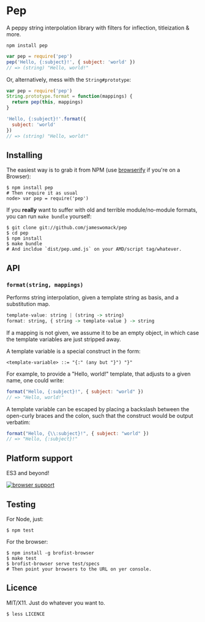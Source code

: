 Pep
=====

A peppy string interpolation library with filters for inflection, titleization & more.

`npm install pep`

```js
var pep = require('pep')
pep('Hello, {:subject}!', { subject: 'world' })
// => (string) "Hello, world!"
```

Or, alternatively, mess with the `String#prototype`:

```js
var pep = require('pep')
String.prototype.format = function(mappings) {
  return pep(this, mappings)
}

'Hello, {:subject}!'.format({
  subject: 'world'
})
// => (string) "Hello, world!"
```


## Installing

The easiest way is to grab it from NPM (use [browserify][] if you're on a
Browser):

    $ npm install pep
    # Then require it as usual
    node> var pep = require('pep')
    
If you **really** want to suffer with old and terrible module/no-module
formats, you can run `make bundle` yourself:

    $ git clone git://github.com/jameswomack/pep
    $ cd pep
    $ npm install
    $ make bundle
    # And incldue `dist/pep.umd.js` on your AMD/script tag/whatever.


[browserify]: https://github.com/substack/node-browserify

## API

### `format(string, mappings)`

Performs string interpolation, given a template string as basis, and a
substitution map.

```hs
template-value: string | (string -> string)
format: string, { string -> template-value } -> string
```

If a mapping is not given, we assume it to be an empty object, in which case
the template variables are just stripped away.

A template variable is a special construct in the form:

    <template-variable> ::= "{:" (any but "}") "}"
    
For example, to provide a "Hello, world!" template, that adjusts to a given
name, one could write:

```js
format("Hello, {:subject}!", { subject: "world" })
// => "Hello, world!"
```

A template variable can be escaped by placing a backslash between the
open-curly braces and the colon, such that the construct would be output
verbatim:

```js
format("Hello, {\\:subject}!", { subject: "world" })
// => "Hello, {:subject}!"
```


## Platform support

ES3 and beyond!

[![browser support](https://ci.testling.com/jameswomack/pep.png)](http://ci.testling.com/jameswomack/pep)


## Testing

For Node, just:

    $ npm test
    
    
For the browser:

    $ npm install -g brofist-browser
    $ make test
    $ brofist-browser serve test/specs
    # Then point your browsers to the URL on yer console.
    

## Licence

MIT/X11. Just do whatever you want to.

    $ less LICENCE
